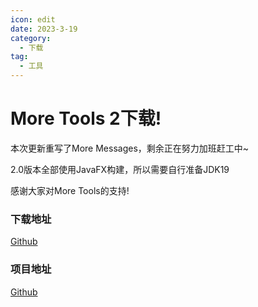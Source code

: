 ```yaml
---
icon: edit
date: 2023-3-19
category:
  - 下载
tag:
  - 工具
---
```

# More Tools 2下载!

本次更新重写了More Messages，剩余正在努力加班赶工中~

2.0版本全部使用JavaFX构建，所以需要自行准备JDK19

感谢大家对More Tools的支持!

### 下载地址

[Github](https://github.com/sciencekiller/More-Tools-2/releases/)

### 项目地址

[Github](https://github.com/sciencekiller/More-Tools-2/)